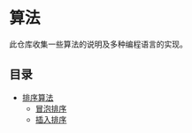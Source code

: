 算法  
========

此仓库收集一些算法的说明及多种编程语言的实现。  

目录
--------

* [排序算法](sort/)
  * [冒泡排序](sort/bubble-sort/)
  * [插入排序](sort/insertion-sort/)
